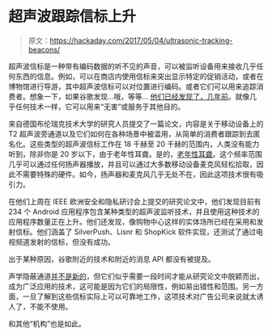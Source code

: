 # 超声波跟踪信标上升

> 原文：<https://hackaday.com/2017/05/04/ultrasonic-tracking-beacons/>

超声波信标是一种带有编码数据的听不见的声音，可以被监听设备用来接收几乎任何东西的信息。例如，可以在商店内使用信标来突出显示特定的促销活动，或者在博物馆进行导游，其中超声波信标可以对位置进行编码。或者它们可以用来追踪消费者。想象一下，如果谷歌发现…哦，等等… [他们已经发现了，几年前](https://developers.googleblog.com/2015/07/connect-with-world-around-you-through.html)。就像几乎任何技术一样，它可以用来“无害”或服务于其他目的。

来自德国布伦瑞克技术大学的研究人员提交了一篇论文，内容是关于移动设备上的 T2 超声波旁通道以及它们如何在各种场景中被滥用，从简单的消费者跟踪到去匿名化。这些类型的超声波信标工作在 18 千赫至 20 千赫的范围内，人类没有能力听到，除非你是 20 岁以下，由于老年性耳聋。是的，[老年性耳聋](https://en.wikipedia.org/wiki/Presbycusis)。这个频率范围几乎可以通过任何扬声器播放，并且可以通过大多数移动设备麦克风轻松拾取，因此不需要特殊的硬件。如今，扬声器和麦克风几乎无处不在，因此这项技术很有吸引力。

在他们上周在 IEEE 欧洲安全和隐私研讨会上提交的研究论文中，他们发现目前有 234 个 Android 应用程序包含某种类型的超声波监听技术，并且使用这种技术的应用程序数量正在上升。他们还发现，像购物中心这样的实体场所已经在采用和发射信标。他们涵盖了 SilverPush、Lisnr 和 ShopKick 软件实现，还测试了通过电视频道发射的信标，但没有成功。

出于某种原因，谷歌附近的技术和附近的消息 API 都没有被提及。

声学隐蔽通道[并不是新的](http://hackaday.com/2017/02/02/hacking-the-aether/)，但它们似乎需要一段时间才能从研究论文中脱颖而出，成为广泛应用的技术，这可能是因为它们的局限性，例如易出错性和范围。另一方面，一旦了解到这些信标实际上可以可靠地工作，这项技术对广告公司来说就太诱人了，不能不使用。

和其他“机构”也是如此。